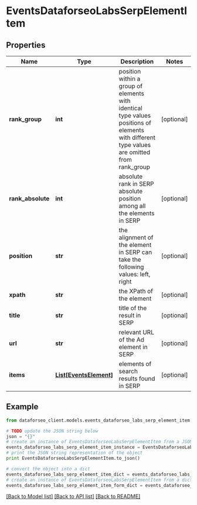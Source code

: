 # EventsDataforseoLabsSerpElementItem


## Properties

Name | Type | Description | Notes
------------ | ------------- | ------------- | -------------
**rank_group** | **int** | position within a group of elements with identical type values positions of elements with different type values are omitted from rank_group | [optional] 
**rank_absolute** | **int** | absolute rank in SERP absolute position among all the elements in SERP | [optional] 
**position** | **str** | the alignment of the element in SERP can take the following values: left, right | [optional] 
**xpath** | **str** | the XPath of the element | [optional] 
**title** | **str** | title of the result in SERP | [optional] 
**url** | **str** | relevant URL of the Ad element in SERP | [optional] 
**items** | [**List[EventsElement]**](EventsElement.md) | elements of search results found in SERP | [optional] 

## Example

```python
from dataforseo_client.models.events_dataforseo_labs_serp_element_item import EventsDataforseoLabsSerpElementItem

# TODO update the JSON string below
json = "{}"
# create an instance of EventsDataforseoLabsSerpElementItem from a JSON string
events_dataforseo_labs_serp_element_item_instance = EventsDataforseoLabsSerpElementItem.from_json(json)
# print the JSON string representation of the object
print EventsDataforseoLabsSerpElementItem.to_json()

# convert the object into a dict
events_dataforseo_labs_serp_element_item_dict = events_dataforseo_labs_serp_element_item_instance.to_dict()
# create an instance of EventsDataforseoLabsSerpElementItem from a dict
events_dataforseo_labs_serp_element_item_form_dict = events_dataforseo_labs_serp_element_item.from_dict(events_dataforseo_labs_serp_element_item_dict)
```
[[Back to Model list]](../README.md#documentation-for-models) [[Back to API list]](../README.md#documentation-for-api-endpoints) [[Back to README]](../README.md)



